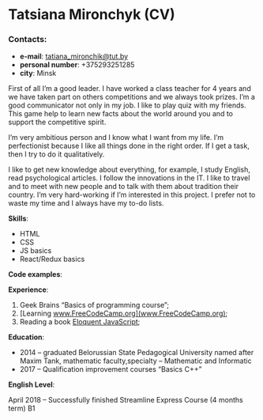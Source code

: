 # Tatsiana Mironchyk (CV)
### Contacts: 
* **e-mail**: tatiana_mironchik@tut.by
* **personal number**: +375293251285
* **city**: Minsk

First of all I’m a good leader. I have worked a class teacher for 4 years and we have taken part on others competitions and we always took prizes. I’m a good communicator not only in my job. I like to play quiz with my friends. This game help to learn new facts about the world around you and to support the competitive spirit. 

I’m very ambitious person and I know what I want from my life. I’m perfectionist because I like all things done in the right order. If I get a task, then I try to do it qualitatively.

I like to get new knowledge about everything, for example, I study English, read psychological articles. I follow the innovations in the IT. I like to travel and to meet with new people and to talk with them about tradition their country.
I’m very hard-working if I’m interested in this project. I prefer not to waste my time and I always have my to-do lists.

**Skills**: 
* HTML
* CSS 
* JS basics
* React/Redux basics

**Code examples**:

**Experience**:
1. Geek Brains “Basics of programming course”;
2. [Learning www.FreeCodeCamp.org](www.FreeCodeCamp.org);
3. Reading a book [Eloquent JavaScript](https://eloquentjavascript.net/);

**Education**:
* 2014 – graduated Belorussian State Pedagogical University named after Maxim Tank, mathematic faculty,specialty – Mathematic and Informatic
* 2017 – Qualification improvement courses “Basics C++”

**English Level**:

April 2018 – Successfully finished Streamline Express Course (4 months term) B1